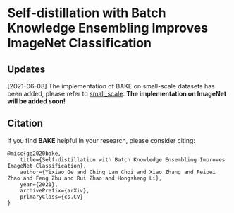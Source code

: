 # Self-distillation with Batch Knowledge Ensembling Improves ImageNet Classification


## Updates

[2021-06-08] The implementation of BAKE on small-scale datasets has been added, please refer to [small_scale](small_scale/). **The implementation on ImageNet will be added soon!**


## Citation

If you find **BAKE** helpful in your research, please consider citing:

```
@misc{ge2020bake,
    title={Self-distillation with Batch Knowledge Ensembling Improves ImageNet Classification},
    author={Yixiao Ge and Ching Lam Choi and Xiao Zhang and Peipei Zhao and Feng Zhu and Rui Zhao and Hongsheng Li},
    year={2021},
    archivePrefix={arXiv},
    primaryClass={cs.CV}
}
```

